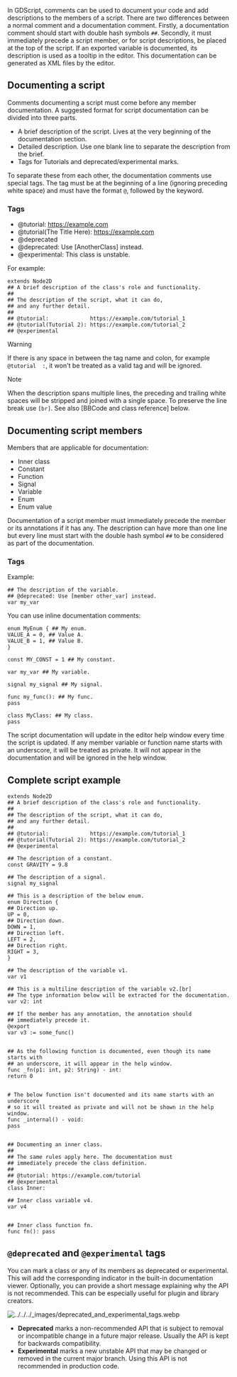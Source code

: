 ---
---
In GDScript, comments can be used to document your code and add descriptions to the members of a script. There are two differences between a normal comment and a documentation comment. Firstly, a documentation comment should start with double hash symbols `##`. Secondly, it must immediately precede a script member, or for script descriptions, be placed at the top of the script. If an exported variable is documented, its description is used as a tooltip in the editor. This documentation can be generated as XML files by the editor.

## Documenting a script

Comments documenting a script must come before any member documentation. A suggested format for script documentation can be divided into three parts.

-   A brief description of the script. Lives at the very beginning of the documentation section.
-   Detailed description. Use one blank line to separate the description from the brief.
-   Tags for Tutorials and deprecated/experimental marks.

To separate these from each other, the documentation comments use special tags. The tag must be at the beginning of a line (ignoring preceding white space) and must have the format `@`, followed by the keyword.

### Tags

- @tutorial: https://example.com
- @tutorial(The Title Here): https://example.com
- @deprecated
- @deprecated: Use [AnotherClass] instead.
- @experimental: This class is unstable.

For example:

```
extends Node2D
## A brief description of the class's role and functionality.
##
## The description of the script, what it can do,
## and any further detail.
##
## @tutorial:             https://example.com/tutorial_1
## @tutorial(Tutorial 2): https://example.com/tutorial_2
## @experimental
```

Warning

If there is any space in between the tag name and colon, for example `@tutorial  :`, it won't be treated as a valid tag and will be ignored.

Note

When the description spans multiple lines, the preceding and trailing white spaces will be stripped and joined with a single space. To preserve the line break use `[br]`. See also [BBCode and class reference] below.

## Documenting script members

Members that are applicable for documentation:

-   Inner class
-   Constant
-   Function
-   Signal
-   Variable
-   Enum
-   Enum value

Documentation of a script member must immediately precede the member or its annotations if it has any. The description can have more than one line but every line must start with the double hash symbol `##` to be considered as part of the documentation.

### Tags

Example:

```
## The description of the variable.
## @deprecated: Use [member other_var] instead.
var my_var
```

You can use inline documentation comments:

```
enum MyEnum { ## My enum.
VALUE_A = 0, ## Value A.
VALUE_B = 1, ## Value B.
}

const MY_CONST = 1 ## My constant.

var my_var ## My variable.

signal my_signal ## My signal.

func my_func(): ## My func.
pass

class MyClass: ## My class.
pass
```

The script documentation will update in the editor help window every time the script is updated. If any member variable or function name starts with an underscore, it will be treated as private. It will not appear in the documentation and will be ignored in the help window.

## Complete script example

```
extends Node2D
## A brief description of the class's role and functionality.
##
## The description of the script, what it can do,
## and any further detail.
##
## @tutorial:             https://example.com/tutorial_1
## @tutorial(Tutorial 2): https://example.com/tutorial_2
## @experimental

## The description of a constant.
const GRAVITY = 9.8

## The description of a signal.
signal my_signal

## This is a description of the below enum.
enum Direction {
## Direction up.
UP = 0,
## Direction down.
DOWN = 1,
## Direction left.
LEFT = 2,
## Direction right.
RIGHT = 3,
}

## The description of the variable v1.
var v1

## This is a multiline description of the variable v2.[br]
## The type information below will be extracted for the documentation.
var v2: int

## If the member has any annotation, the annotation should
## immediately precede it.
@export
var v3 := some_func()


## As the following function is documented, even though its name starts with
## an underscore, it will appear in the help window.
func _fn(p1: int, p2: String) - int:
return 0


# The below function isn't documented and its name starts with an underscore
# so it will treated as private and will not be shown in the help window.
func _internal() - void:
pass


## Documenting an inner class.
##
## The same rules apply here. The documentation must
## immediately precede the class definition.
##
## @tutorial: https://example.com/tutorial
## @experimental
class Inner:

## Inner class variable v4.
var v4


## Inner class function fn.
func fn(): pass
```

## `@deprecated` and `@experimental` tags

You can mark a class or any of its members as deprecated or experimental. This will add the corresponding indicator in the built-in documentation viewer. Optionally, you can provide a short message explaining why the API is not recommended. This can be especially useful for plugin and library creators.

![../../../_images/deprecated_and_experimental_tags.webp](https://docs.godotengine.org/en/stable/_images/deprecated_and_experimental_tags.webp)

-   **Deprecated** marks a non-recommended API that is subject to removal or incompatible change in a future major release. Usually the API is kept for backwards compatibility.
-   **Experimental** marks a new unstable API that may be changed or removed in the current major branch. Using this API is not recommended in production code.